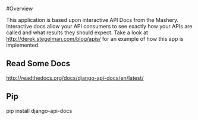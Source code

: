 #Overview

This application is based upon interactive API Docs from the Mashery.  Interactive docs allow your API consumers to see exactly
how your APIs are called and what results they should expect.  Take a look at http://derek.stegelman.com/blog/apis/ for an example of how
this app is implemented.


## Read Some Docs

  http://readthedocs.org/docs/django-api-docs/en/latest/


## Pip

  pip install django-api-docs

